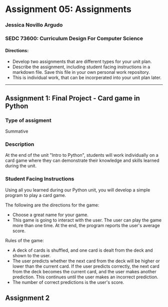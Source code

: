 # Assignment 05: Assignments

### Jessica Novillo Argudo

### SEDC 73600: Curriculum Design For Computer Science

#### Directions:
* Develop two assignments that are different types for your unit plan.
* Describe the assignment, including student facing instructions in a markdown file. Save this file in your own personal work repository.
* This is individual work, that can be incorperated into your unit plan later.
---

## Assignment 1: Final Project - Card game in Python

### Type of assigment

Summative

### Description

At the end of the unit "Intro to Python", students will work individually on a card game where they can demonstrate their knowledge and skills learned during the unit. 

### Student Facing Instructions

Using all you learned during our Python unit, you will develop a simple program to play a card game.

The following are the directions for the game:

* Choose a great name for your game.
* This game is going to interact with the user. The user can play the game more than one time. At the end, the program reports the user's average score.

Rules of the game:

* A deck of cards is shuffled, and one card is dealt from the deck and shown to the user.
* The user predicts whether the next card from the deck will be higher or lower than the current card. If the user predicts correctly, the next card from the deck becomes the current card, and the user makes another prediction. This continues until the user makes an incorrect prediction.
* The number of correct predictions is the user's score.

## Assignment 2
